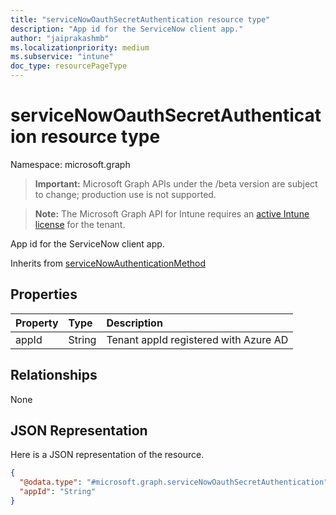 ```yaml
---
title: "serviceNowOauthSecretAuthentication resource type"
description: "App id for the ServiceNow client app."
author: "jaiprakashmb"
ms.localizationpriority: medium
ms.subservice: "intune"
doc_type: resourcePageType
---
```


# serviceNowOauthSecretAuthentication resource type

Namespace: microsoft.graph
> **Important:** Microsoft Graph APIs under the /beta version are subject to change; production use is not supported.

> **Note:** The Microsoft Graph API for Intune requires an [active Intune license](https://go.microsoft.com/fwlink/?linkid=839381) for the tenant.


App id for the ServiceNow client app.


Inherits from [serviceNowAuthenticationMethod](../resources/intune-servicenowconnectorservice-servicenowauthenticationmethod.md)

## Properties
|Property|Type|Description|
|:---|:---|:---|
|appId|String|Tenant appId registered with Azure AD|

## Relationships
None

## JSON Representation
Here is a JSON representation of the resource.
<!-- {
  "blockType": "resource",
  "@odata.type": "microsoft.graph.serviceNowOauthSecretAuthentication"
}
-->
``` json
{
  "@odata.type": "#microsoft.graph.serviceNowOauthSecretAuthentication",
  "appId": "String"
}
```
